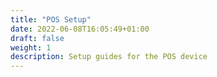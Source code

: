 ```yaml
---
title: "POS Setup"
date: 2022-06-08T16:05:49+01:00
draft: false
weight: 1
description: Setup guides for the POS device
---
```


